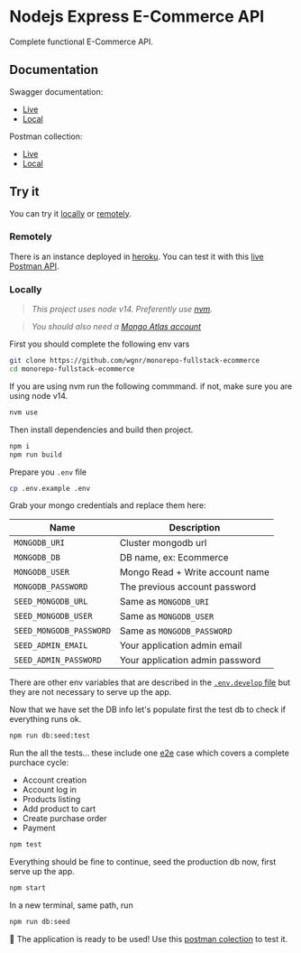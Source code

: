 # Nodejs Express E-Commerce API

Complete functional E-Commerce API.

## Documentation

Swagger documentation:

- [Live](https://petstore.swagger.io/?url=https://raw.githubusercontent.com/wgnr/monorepo-fullstack-ecommerce/main/monorepo-swagger.yaml)
- [Local](/home/juancis/repos/monorepo-fullstack-ecommerce/API-swagger.yaml)

Postman collection:

- [Live](https://documenter.getpostman.com/view/15950009/TzskENv9)
- [Local](API_E-commerce.postman_collection.json)

## Try it

You can try it [locally](#locally) or [remotely](#remotely).

### Remotely

There is an instance deployed in [heroku](https://monorepo-api.herokuapp.com). You
can test it with this
[live Postman API](https://documenter.getpostman.com/view/15950009/TzskENv9#intro).

### Locally

> _This project uses node v14. Preferently use
> [nvm](https://github.com/nvm-sh/nvm#installing-and-updating)._

> _You should also need a [Mongo Atlas account](https://cloud.mongodb.com/)_

First you should complete the following env vars

```bash
git clone https://github.com/wgnr/monorepo-fullstack-ecommerce
cd monorepo-fullstack-ecommerce
```

If you are using nvm run the following commmand. if not, make sure you are using node
v14.

```bash
nvm use
```

Then install dependencies and build then project.

```bash
npm i
npm run build
```

Prepare you `.env` file

```bash
cp .env.example .env
```

Grab your mongo credentials and replace them here:

| Name                    | Description                     |
| ----------------------- | ------------------------------- |
| `MONGODB_URI`           | Cluster mongodb url             |
| `MONGODB_DB`            | DB name, ex: Ecommerce          |
| `MONGODB_USER`          | Mongo Read + Write account name |
| `MONGODB_PASSWORD`      | The previous account password   |
| `SEED_MONGODB_URL`      | Same as `MONGODB_URI`           |
| `SEED_MONGODB_USER`     | Same as `MONGODB_USER`          |
| `SEED_MONGODB_PASSWORD` | Same as `MONGODB_PASSWORD`      |
| `SEED_ADMIN_EMAIL`      | Your application admin email    |
| `SEED_ADMIN_PASSWORD`   | Your application admin password |

There are other env variables that are described in the
[`.env.develop` file](./.env.example) but they are not necessary to serve up the app.

Now that we have set the DB info let's populate first the test db to check if
everything runs ok.

```bash
npm run db:seed:test
```

Run the all the tests... these include one
[e2e](./src/tests/e2e/completePurchaseCycle.spec.ts) case which covers a complete
purchace cycle:

- Account creation
- Account log in
- Products listing
- Add product to cart
- Create purchase order
- Payment

```bash
npm test
```

Everything should be fine to continue, seed the production db now, first serve up the
app.

```bash
npm start
```

In a new terminal, same path, run

```bash
npm run db:seed
```

🍻 The application is ready to be used! Use this
[postman colection](./API_E-commerce.postman_collection.json) to test it.
